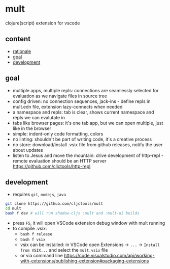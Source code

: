 # mult

clojure(script) extension for vscode

## content

- [rationale](./docs/design.md#rationale)
- [goal](#goal)
- [development](#development)

## goal

- multiple apps, multiple repls: connections are seamlessly selected for evaluation as we navigate files in source tree
- config driven: no connection sequences, jack-ins - define repls in mult.edn file, extension lazy-connects when needed
- a namespace and repls: tab is clear, shows current namespace and repls we can evalutate in
- tabs like browser pages: it's one tab app, but we can open multiple, just like in the browser
- simple: indent-only code formatting, colors
- no linting: shouldn't be part of writing code, it's a creative process
- no store: download/install .vsix file from github releases, notify the user about updates
- listen to Jesus and move the mountain: drive development of http-repl - remote evaluation should be an HTTP server https://github.com/cljctools/http-repl

## development

- requires `git`, `nodejs`, `java`

```bash
git clone https://github.com/cljctools/mult
cd mult
bash f dev # will run shadow-cljs :mult and :mult-ui builds

```
- press `F5`, it will open VSCode extension debug window with mult running
- to compile .vsix: 
  - `bash f release`
  - `bash f vsix`
  - vsix can be installed: in VSCode open Extensions  ->  `...` -> `Install from VSIX...` and select the `mult.vsix` file
  - or via command line https://code.visualstudio.com/api/working-with-extensions/publishing-extension#packaging-extensions